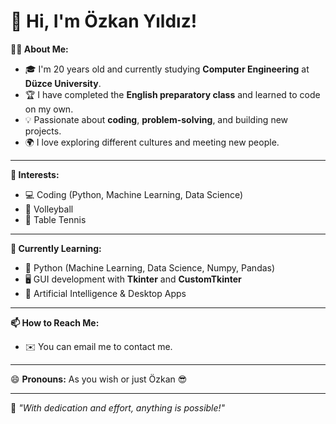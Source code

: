 # 👋 Hi, I'm Özkan Yıldız!  

**🧑‍💻 About Me:**  
- 🎓 I'm 20 years old and currently studying **Computer Engineering** at **Düzce University**.  
- 🏆 I have completed the **English preparatory class** and learned to code on my own.  
- 💡 Passionate about **coding**, **problem-solving**, and building new projects.  
- 🌍 I love exploring different cultures and meeting new people.  

---

**👀 Interests:**  
- 💻 Coding (Python, Machine Learning, Data Science)  
- 🏐 Volleyball  
- 🎾 Table Tennis  

---

**🌱 Currently Learning:**  
- 🐍 Python (Machine Learning, Data Science, Numpy, Pandas)  
- 🖥️ GUI development with **Tkinter** and **CustomTkinter**  
- 🤖 Artificial Intelligence & Desktop Apps

---

**📫 How to Reach Me:**  
- ✉️ You can email me to contact me.  

---

😄 **Pronouns:** As you wish or just Özkan 😎  

---

🚀 *"With dedication and effort, anything is possible!"*  


<!---
Ozkanyildizz/Ozkanyildizz is a ✨ special ✨ repository because its `README.md` (this file) appears on your GitHub profile.
You can click the Preview link to take a look at your changes.
--->
